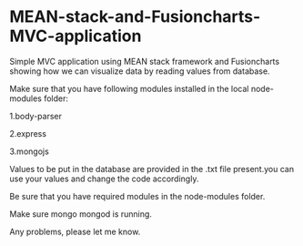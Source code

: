 # MEAN-stack-and-Fusioncharts-MVC-application
Simple MVC application using MEAN stack framework and Fusioncharts showing how we can visualize data by reading values from database.

Make sure that you have following modules installed in the local node-modules folder:

1.body-parser

2.express

3.mongojs

Values to be put in the database are provided in the .txt file present.you can use your values and change the code accordingly.

Be sure that you have required modules in the node-modules folder.

Make sure mongo mongod is running.

Any problems, please let me know.
